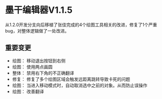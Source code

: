 # 墨干编辑器V1.1.5
从1.2.0开发分支向后移植了张佳完成的4个绘图工具相关的改进，修复了1个严重bug，对整体逻辑做了一处改进。

## 重要变更
+ 绘图： 移动退出按钮到右侧
+ 绘图： 使用两点画圆
+ 整体： 禁用右下角的不正确翻译 
+ 修复： 修复了多个绘图区域会触发远距离跳转导致卡死的问题
+ 绘图： 当进入移动模式时，自动取消选中之前的对象。从而防止误操作
+ 绘图： 改善翻译
